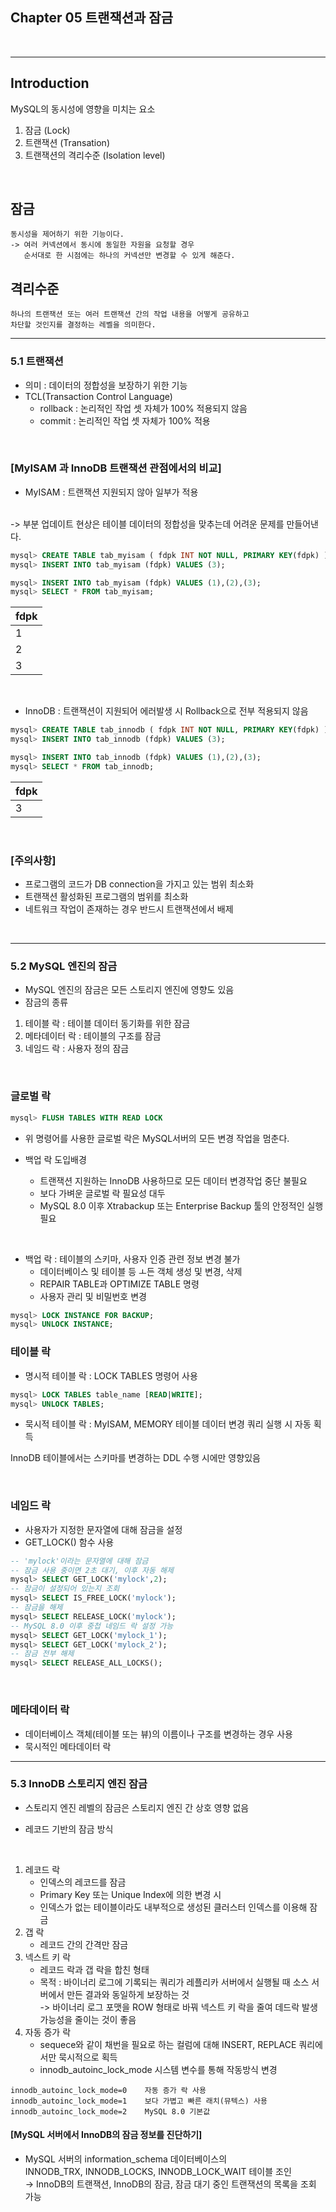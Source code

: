 ## Chapter 05 트랜잭션과 잠금
</br>

-------------------------------------------------------------------------
## Introduction </br>

MySQL의 동시성에 영향을 미치는 요소

1) 잠금 (Lock)
2) 트랜잭션 (Transation)
3) 트랜잭션의 격리수준 (Isolation level)
</br>


## 잠금
    동시성을 제어하기 위한 기능이다.
    -> 여러 커넥션에서 동시에 동일한 자원을 요청할 경우
       순서대로 한 시점에는 하나의 커넥션만 변경할 수 있게 해준다.

## 격리수준
    하나의 트랜잭션 또는 여러 트랜잭션 간의 작업 내용을 어떻게 공유하고
    차단할 것인지를 결정하는 레벨을 의미한다.

-------------------------------------------------------------------------

### 5.1 트랜잭션

- 의미 : 데이터의 정합성을 보장하기 위한 기능
- TCL(Transaction Control Language) 
    - rollback : 논리적인 작업 셋 자체가 100% 적용되지 않음
    - commit : 논리적인 작업 셋 자체가 100% 적용
</br>

### \[MyISAM 과 InnoDB 트랜잭션 관점에서의 비교]


- MyISAM : 트랜잭션 지원되지 않아 일부가 적용
</br>
 -> 부분 업데이트 현상은 테이블 데이터의 정합성을 맞추는데 어려운 문제를 만들어낸다. 

```sql
mysql> CREATE TABLE tab_myisam ( fdpk INT NOT NULL, PRIMARY KEY(fdpk) ) ENGINE=MyISAM;
mysql> INSERT INTO tab_myisam (fdpk) VALUES (3);

mysql> INSERT INTO tab_myisam (fdpk) VALUES (1),(2),(3);
mysql> SELECT * FROM tab_myisam;
```
| fdpk |
|---|
|   1|
|   2|
|   3|

</br>

- InnoDB : 트랜잭션이 지원되어 에러발생 시 Rollback으로 전부 적용되지 않음

```sql
mysql> CREATE TABLE tab_innodb ( fdpk INT NOT NULL, PRIMARY KEY(fdpk) ) ENGINE=INNODB;
mysql> INSERT INTO tab_innodb (fdpk) VALUES (3);

mysql> INSERT INTO tab_innodb (fdpk) VALUES (1),(2),(3);
mysql> SELECT * FROM tab_innodb;
```
| fdpk |
|---|
|   3|
</br>

### \[주의사항]

- 프로그램의 코드가 DB connection을 가지고 있는 범위 최소화
- 트랜잭션 활성화된 프로그램의 범위를 최소화
- 네트워크 작업이 존재하는 경우 반드시 트랜잭션에서 배제

</br>

---
### 5.2 MySQL 엔진의 잠금

- MySQL 엔진의 잠금은 모든 스토리지 엔진에 영향도 있음
- 잠금의 종류
 1) 테이블 락 : 테이블 데이터 동기화를 위한 잠금
 2) 메타데이터 락 : 테이블의 구조를 잠금
 3) 네임드 락 : 사용자 정의 잠금
</br>

### 글로벌 락
```sql
mysql> FLUSH TABLES WITH READ LOCK
```
- 위 명령어를 사용한 글로벌 락은 MySQL서버의 모든 변경 작업을 멈춘다.

- 백업 락 도입배경
   - 트랜잭션 지원하는 InnoDB 사용하므로 모든 데이터 변경작업 중단 불필요
   - 보다 가벼운 글로벌 락 필요성 대두
   - MySQL 8.0 이후 Xtrabackup 또는 Enterprise Backup 툴의 안정적인 실행 필요
  
</br>

- 백업 락 : 테이블의 스키마, 사용자 인증 관련 정보 변경 불가
    - 데이터베이스 및 테이블 등 ㅗ든 객체 생성 및 변경, 삭제
    - REPAIR TABLE과 OPTIMIZE TABLE 명령
    - 사용자 관리 및 비밀번호 변경

```sql
mysql> LOCK INSTANCE FOR BACKUP;
mysql> UNLOCK INSTANCE;
```

### 테이블 락

- 명시적 테이블 락 : LOCK TABLES 명령어 사용
```sql
mysql> LOCK TABLES table_name [READ|WRITE];
mysql> UNLOCK TABLES;
```
- 묵시적 테이블 락 : MyISAM, MEMORY 테이블 데이터 변경 쿼리 실행 시 자동 획득

InnoDB 테이블에서는 스키마를 변경하는 DDL 수행 시에만 영향있음

</br>

### 네임드 락

- 사용자가 지정한 문자열에 대해 잠금을 설정
- GET_LOCK() 함수 사용

```sql
-- 'mylock'이라는 문자열에 대해 잠금
-- 잠금 사용 중이면 2초 대기, 이후 자동 해제
mysql> SELECT GET_LOCK('mylock',2);
-- 잠금이 설정되어 있는지 조회
mysql> SELECT IS_FREE_LOCK('mylock');
-- 잠금을 해제
mysql> SELECT RELEASE_LOCK('mylock');
-- MySQL 8.0 이후 중첩 네임드 락 설정 가능
mysql> SELECT GET_LOCK('mylock_1');
mysql> SELECT GET_LOCK('mylock_2');
-- 잠금 전부 해제
mysql> SELECT RELEASE_ALL_LOCKS();
```

</br>

### 메타데이터 락

- 데이터베이스 객체(테이블 또는 뷰)의 이름이나 구조를 변경하는 경우 사용
- 묵시적인 메타데이터 락

---
### 5.3 InnoDB 스토리지 엔진 잠금

- 스토리지 엔진 레벨의 잠금은 스토리지 엔진 간 상호 영향 없음

- 레코드 기반의 잠금 방식

</br>

1. 레코드 락
   - 인덱스의 레코드를 잠금
   - Primary Key 또는 Unique Index에 의한 변경 시
   - 인덱스가 없는 테이블이라도 내부적으로 생성된 클러스터 인덱스를 이용해 잠금
2. 갭 락
   - 레코드 간의 간격만 잠금
3. 넥스트 키 락
   - 레코드 락과 갭 락을 합친 형태
   - 목적 : 바이너리 로그에 기록되는 쿼리가 레플리카 서버에서 실행될 때 소스 서버에서 만든 결과와 동일하게 보장하는 것 </br>
  -> 바이너리 로그 포맷을 ROW 형태로 바꿔 넥스트 키 락을 줄여 데드락 발생 가능성을 줄이는 것이 좋음
4. 자동 증가 락
   - sequece와 같이 채번을 필요로 하는 컬럼에 대해 INSERT, REPLACE 쿼리에서만 묵시적으로 획득
   - innodb_autoinc_lock_mode 시스템 변수를 통해 작동방식 변경
  ```
  innodb_autoinc_lock_mode=0    자동 증가 락 사용
  innodb_autoinc_lock_mode=1    보다 가볍고 빠른 래치(뮤텍스) 사용
  innodb_autoinc_lock_mode=2    MySQL 8.0 기본값
  ```

#### \[MySQL 서버에서 InnoDB의 잠금 정보를 진단하기]
- MySQL 서버의 information_schema 데이터베이스의 </br>
  INNODB_TRX, INNODB_LOCKS, INNODB_LOCK_WAIT 테이블 조인 </br>
  → InnoDB의 트랜잭션, InnoDB의 잠금, 잠금 대기 중인 트랜잭션의 목록을 조회 가능